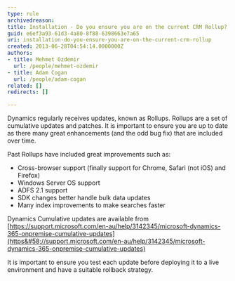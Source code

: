 ```yaml
---
type: rule
archivedreason: 
title: Installation - Do you ensure you are on the current CRM Rollup?
guid: e6ef3a93-61d3-4a80-8f88-6398663e7a65
uri: installation-do-you-ensure-you-are-on-the-current-crm-rollup
created: 2013-06-28T04:54:14.0000000Z
authors:
- title: Mehmet Ozdemir
  url: /people/mehmet-ozdemir
- title: Adam Cogan
  url: /people/adam-cogan
related: []
redirects: []

---
```


Dynamics regularly receives updates, known as Rollups. Rollups are a set of cumulative updates and patches. It is important to ensure you are up to date as there many great enhancements (and the odd bug fix) that are included over time. 

<!--endintro-->

Past Rollups have included great improvements such as:

* Cross-browser support (finally support for Chrome, Safari (not iOS) and Firefox)
* Windows Server OS support
* ADFS 2.1 support
* SDK changes better handle bulk data updates
* Many index improvements to make searches faster


Dynamics Cumulative updates are available from [https://support.microsoft.com/en-au/help/3142345/microsoft-dynamics-365-onpremise-cumulative-updates](https&#58;//support.microsoft.com/en-au/help/3142345/microsoft-dynamics-365-onpremise-cumulative-updates)

It is important to ensure you test each update before deploying it to a live environment and have a suitable rollback strategy.
